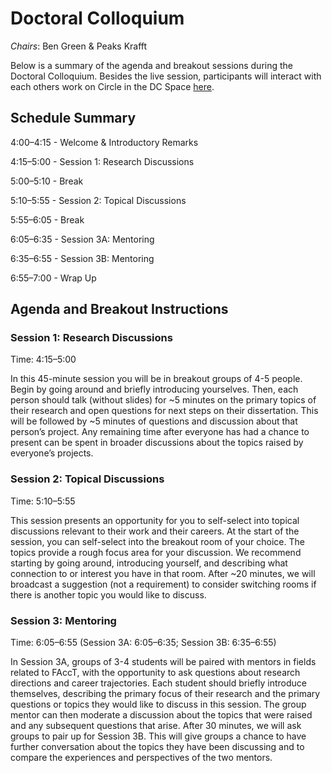 # Doctoral Colloquium

_Chairs_: Ben Green & Peaks Krafft

Below is a summary of the agenda and breakout sessions during the Doctoral Colloquium. Besides the live session, participants will interact with each others work on Circle in the DC Space [here](https://facct.circle.so/c/doctoral-colloqium).

## Schedule Summary

4:00–4:15 - Welcome & Introductory Remarks

4:15–5:00 - Session 1: Research Discussions

5:00–5:10 - Break

5:10–5:55 - Session 2: Topical Discussions

5:55–6:05 - Break

6:05–6:35 - Session 3A: Mentoring

6:35–6:55 - Session 3B: Mentoring 

6:55–7:00 - Wrap Up

## Agenda and Breakout Instructions

### Session 1: Research Discussions
Time: 4:15–5:00

In this 45-minute session you will be in breakout groups of 4-5 people. Begin by going around and briefly introducing yourselves. Then, each person should talk (without slides) for ~5 minutes on the primary topics of their research and open questions for next steps on their dissertation. This will be followed by ~5 minutes of questions and discussion about that person’s project. Any remaining time after everyone has had a chance to present can be spent in broader discussions about the topics raised by everyone’s projects. 


### Session 2: Topical Discussions
Time: 5:10–5:55

This session presents an opportunity for you to self-select into topical discussions relevant to their work and their careers. At the start of the session, you can self-select into the breakout room of your choice. The topics provide a rough focus area for your discussion. We recommend starting by going around, introducing yourself, and describing what connection to or interest you have in that room. After ~20 minutes, we will broadcast a suggestion (not a requirement) to consider switching rooms if there is another topic you would like to discuss. 

### Session 3: Mentoring
Time: 6:05–6:55 
(Session 3A: 6:05–6:35; Session 3B: 6:35–6:55)

In Session 3A, groups of 3-4 students will be paired with mentors in fields related to FAccT, with the opportunity to ask questions about research directions and career trajectories. Each student should briefly introduce themselves, describing the primary focus of their research and the primary questions or topics they would like to discuss in this session. The group mentor can then moderate a discussion about the topics that were raised and any subsequent questions that arise. After 30 minutes, we will ask groups to pair up for Session 3B. This will give groups a chance to have further conversation about the topics they have been discussing and to compare the experiences and perspectives of the two mentors.
